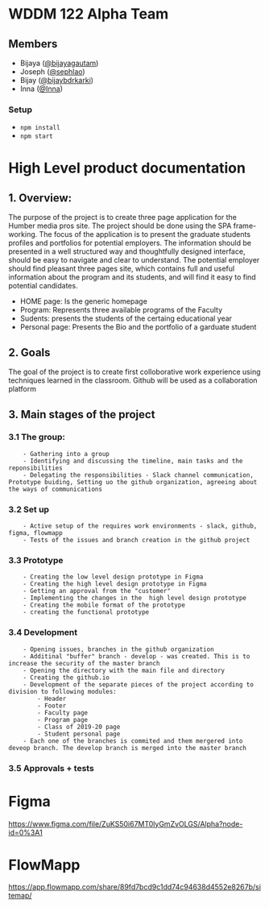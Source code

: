 # WDDM 122 Alpha Team

## Members

- Bijaya ([@bijayagautam](http://github.com/bijayagautam))
- Joseph ([@sephlao](http://github.com/sephlao))
- Bijay ([@bijaybdrkarki](https://github.com/bijaybdrkarki))
- Inna ([@Inna](https://github.com/Inna-WD))

### Setup

- `npm install`
- `npm start`

# High Level product documentation

## 1.  Overview:
The purpose of the project is to create three page application for the Humber media pros site. The project should be done using the SPA frame-working. The focus of the application is to present the graduate students profiles and portfolios for potential employers. 
The information should be presented in a well structured way and thoughtfully designed interface, should be easy to navigate and clear to understand.
The potential employer should find pleasant three pages site, which contains  full and useful information about the program and its students, and will find it easy to find potential candidates. 
* HOME page: Is the generic homepage
* Program: Represents three available programs of the Faculty
* Sudents: presents the students of the certaing educational year
* Personal page: Presents the Bio and the portfolio of a garduate student

## 2. Goals
The goal of the project is to create first colloborative work experience using techniques learned in the classroom. Github will be used as a collaboration platform

## 3. Main stages of the project

### 3.1  The group:
        - Gathering into a group
        - Identifying and discussing the timeline, main tasks and the reponsibilities
        - Delegating the responsibilities - Slack channel communication, Prototype buiding, Setting uo the github organization, agreeing about the ways of communications

### 3.2 Set up
        - Active setup of the requires work environments - slack, github, figma, flowmapp
        - Tests of the issues and branch creation in the github project

### 3.3 Prototype
        - Creating the low level design prototype in Figma
        - Creating the high level design prototype in Figma       
        - Getting an approval from the "customer"
        - Implementing the changes in the  high level design prototype
        - Creating the mobile format of the prototype
        - creating the functional prototype

### 3.4 Development
        - Opening issues, branches in the github organization
        - Additinal "buffer" branch - develop - was created. This is to increase the security of the master branch
        - Opening the directory with the main file and directory
        - Creating the github.io 
        - Development of the separate pieces of the project according to division to following modules:
            - Header
            - Footer
            - Faculty page
            - Program page
            - Class of 2019-20 page
            - Student personal page
        - Each one of the branches is commited and them mergered into deveop branch. The develop branch is merged into the master branch
        




### 3.5 Approvals + tests



# Figma

https://www.figma.com/file/ZuKS50i67MT0lyGmZvOLGS/Alpha?node-id=0%3A1
# FlowMapp

https://app.flowmapp.com/share/89fd7bcd9c1dd74c94638d4552e8267b/sitemap/
